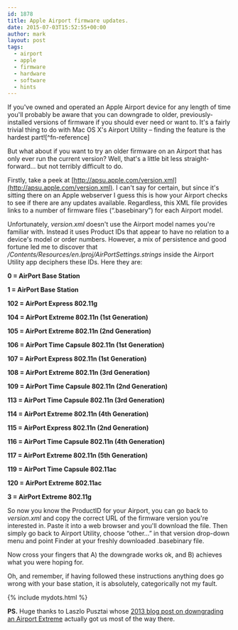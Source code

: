 ```yaml
---
id: 1878
title: Apple Airport firmware updates.
date: 2015-07-03T15:52:55+00:00
author: mark
layout: post
tags:
  - airport
  - apple
  - firmware
  - hardware
  - software
  - hints
---
```

If you've owned and operated an Apple Airport device for any length of time you'll probably be aware that you can downgrade to older, previously-installed versions of firmware if you should ever need or want to. It's a fairly trivial thing to do with Mac OS X's Airport Utility &#8211; finding the feature is the hardest part![^fn-reference]

But what about if you want to try an older firmware on an Airport that has only ever run the current version? Well, that's a little bit less straight-forward&#8230; but not terribly difficult to do.

Firstly, take a peek at [http://apsu.apple.com/version.xml](http://apsu.apple.com/version.xml). I can't say for certain, but since it's sitting there on an Apple webserver I guess this is how your Airport checks to see if there are any updates available. Regardless, this XML file provides links to a number of firmware files (&#8220;.basebinary&#8221;) for each Airport model.

Unfortunately, _version.xml_ doesn't use the Airport model names you're familiar with. Instead it uses Product IDs that appear to have no relation to a device's model or order numbers. However, a mix of persistence and good fortune led me to discover that _/Contents/Resources/en.lproj/AirPortSettings.strings_ inside the Airport Utility app deciphers these IDs. Here they are:

**0 = AirPort Base Station**
  
**1 = AirPort Base Station**
  
**102 = AirPort Express 802.11g**
  
**104 = AirPort Extreme 802.11n (1st Generation)**
  
**105 = AirPort Extreme 802.11n (2nd Generation)**
  
**106 = AirPort Time Capsule 802.11n (1st Generation)**
  
**107 = AirPort Express 802.11n (1st Generation)**
  
**108 = AirPort Extreme 802.11n (3rd Generation)**
  
**109 = AirPort Time Capsule 802.11n (2nd Generation)**
  
**113 = AirPort Time Capsule 802.11n (3rd Generation)**
  
**114 = AirPort Extreme 802.11n (4th Generation)**
  
**115 = AirPort Express 802.11n (2nd Generation)**
  
**116 = AirPort Time Capsule 802.11n (4th Generation)**
  
**117 = AirPort Extreme 802.11n (5th Generation)**
  
**119 = AirPort Time Capsule 802.11ac**
  
**120 = AirPort Extreme 802.11ac**
  
**3 = AirPort Extreme 802.11g**

So now you know the ProductID for your Airport, you can go back to _version.xml_ and copy the correct URL of the firmware version you're interested in. Paste it into a web browser and you'll download the file. Then simply go back to Airport Utility, choose &#8220;other&#8230;&#8221; in that version drop-down menu and point Finder at your freshly downloaded .basebinary file.

Now cross your fingers that A) the downgrade works ok, and B) achieves what you were hoping for.

Oh, and remember, if having followed these instructions anything does go wrong with your base station, it is absolutely, categorically not my fault.

{% include mydots.html %}

**PS.** Huge thanks to Laszlo Pusztai whose [2013 blog post on downgrading an Airport Extreme](http://www.laszlopusztai.net/2013/02/11/downgrading-airport-extreme-to-7-6-1/) actually got us most of the way there.

[^fn-downgrading]: Marco Arment has covered it before &#8211; see [www.marco.org/2013/05/21/aebs-wifi-downgrade](http://www.marco.org/2013/05/21/aebs-wifi-downgrade) for details.
